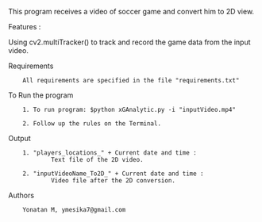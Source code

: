 This program receives a video of soccer game and convert him to 2D view.



Features : 

  Using cv2.multiTracker() to track and record the game data from the input video.



Requirements

        All requirements are specified in the file "requirements.txt"


To Run the program

        1. To run program: $python xGAnalytic.py -i "inputVideo.mp4"

        2. Follow up the rules on the Terminal.


Output

        1. "players_locations_" + Current date and time :
                Text file of the 2D video.

        2. "inputVideoName_To2D_" + Current date and time :
                Video file after the 2D conversion.


Authors

        Yonatan M, ymesika7@gmail.com

